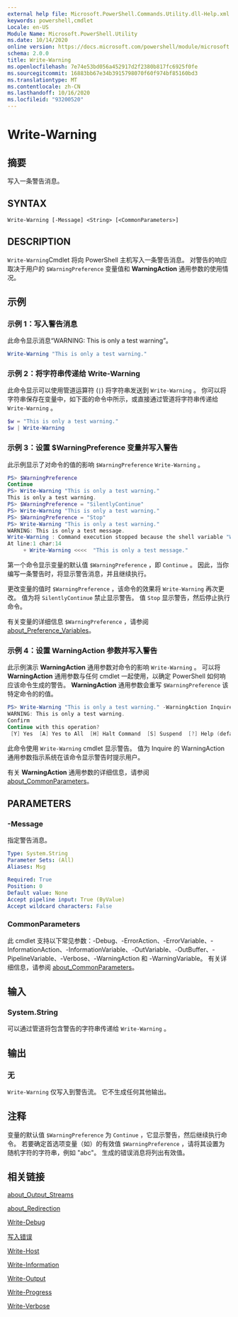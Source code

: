 ```yaml
---
external help file: Microsoft.PowerShell.Commands.Utility.dll-Help.xml
keywords: powershell,cmdlet
Locale: en-US
Module Name: Microsoft.PowerShell.Utility
ms.date: 10/14/2020
online version: https://docs.microsoft.com/powershell/module/microsoft.powershell.utility/write-warning?view=powershell-7.1&WT.mc_id=ps-gethelp
schema: 2.0.0
title: Write-Warning
ms.openlocfilehash: 7e74e53bd056a452917d2f2380b817fc6925f0fe
ms.sourcegitcommit: 16883bb67e34b3915798070f60f974bf85160bd3
ms.translationtype: MT
ms.contentlocale: zh-CN
ms.lasthandoff: 10/16/2020
ms.locfileid: "93200520"
---
```

# Write-Warning

## 摘要
写入一条警告消息。

## SYNTAX

```
Write-Warning [-Message] <String> [<CommonParameters>]
```

## DESCRIPTION

`Write-Warning`Cmdlet 将向 PowerShell 主机写入一条警告消息。 对警告的响应取决于用户的 `$WarningPreference` 变量值和 **WarningAction** 通用参数的使用情况。

## 示例

### 示例 1：写入警告消息

此命令显示消息“WARNING: This is only a test warning”。

```powershell
Write-Warning "This is only a test warning."
```

### 示例 2：将字符串传递给 Write-Warning

此命令显示可以使用管道运算符 (`|`) 将字符串发送到 `Write-Warning` 。
你可以将字符串保存在变量中，如下面的命令中所示，或直接通过管道将字符串传递给 `Write-Warning` 。

```powershell
$w = "This is only a test warning."
$w | Write-Warning
```

### 示例 3：设置 $WarningPreference 变量并写入警告

此示例显示了对命令的值的影响 `$WarningPreference` `Write-Warning` 。

```powershell
PS> $WarningPreference
Continue
PS> Write-Warning "This is only a test warning."
This is only a test warning.
PS> $WarningPreference = "SilentlyContinue"
PS> Write-Warning "This is only a test warning."
PS> $WarningPreference = "Stop"
PS> Write-Warning "This is only a test warning."
WARNING: This is only a test message.
Write-Warning : Command execution stopped because the shell variable "WarningPreference" is set to Stop.
At line:1 char:14
     + Write-Warning <<<<  "This is only a test message."
```

第一个命令显示变量的默认值 `$WarningPreference` ，即 `Continue` 。 因此，当你编写一条警告时，将显示警告消息，并且继续执行。

更改变量的值时 `$WarningPreference` ，该命令的效果将 `Write-Warning` 再次更改。 值为将 `SilentlyContinue` 禁止显示警告。 值 `Stop` 显示警告，然后停止执行命令。

有关变量的详细信息 `$WarningPreference` ，请参阅 [about_Preference_Variables](../Microsoft.Powershell.Core/About/about_Preference_Variables.md)。

### 示例 4：设置 WarningAction 参数并写入警告

此示例演示 **WarningAction** 通用参数对命令的影响 `Write-Warning` 。 可以将 **WarningAction** 通用参数与任何 cmdlet 一起使用，以确定 PowerShell 如何响应该命令生成的警告。 **WarningAction** 通用参数会重写 `$WarningPreference` 该特定命令的的值。

```powershell
PS> Write-Warning "This is only a test warning." -WarningAction Inquire
WARNING: This is only a test warning.
Confirm
Continue with this operation?
 [Y] Yes  [A] Yes to All  [H] Halt Command  [S] Suspend  [?] Help (default is "Y"):
```

此命令使用 `Write-Warning` cmdlet 显示警告。 值为 Inquire 的 WarningAction  通用参数指示系统在该命令显示警告时提示用户。

有关 **WarningAction** 通用参数的详细信息，请参阅 [about_CommonParameters](../Microsoft.Powershell.Core/About/about_CommonParameters.md)。

## PARAMETERS

### -Message
指定警告消息。

```yaml
Type: System.String
Parameter Sets: (All)
Aliases: Msg

Required: True
Position: 0
Default value: None
Accept pipeline input: True (ByValue)
Accept wildcard characters: False
```

### CommonParameters

此 cmdlet 支持以下常见参数：-Debug、-ErrorAction、-ErrorVariable、-InformationAction、-InformationVariable、-OutVariable、-OutBuffer、-PipelineVariable、-Verbose、-WarningAction 和 -WarningVariable。 有关详细信息，请参阅 [about_CommonParameters](https://go.microsoft.com/fwlink/?LinkID=113216)。

## 输入

### System.String

可以通过管道将包含警告的字符串传递给 `Write-Warning` 。

## 输出

### 无

`Write-Warning` 仅写入到警告流。 它不生成任何其他输出。

## 注释

变量的默认值 `$WarningPreference` 为 `Continue` ，它显示警告，然后继续执行命令。 若要确定首选项变量（如）的有效值 `$WarningPreference` ，请将其设置为随机字符的字符串，例如 "abc"。 生成的错误消息将列出有效值。

## 相关链接

[about_Output_Streams](../Microsoft.PowerShell.Core/About/about_Output_Streams.md)

[about_Redirection](../Microsoft.PowerShell.Core/About/about_Redirection.md)

[Write-Debug](Write-Debug.md)

[写入错误](Write-Error.md)

[Write-Host](Write-Host.md)

[Write-Information](Write-Information.md)

[Write-Output](Write-Output.md)

[Write-Progress](Write-Progress.md)

[Write-Verbose](Write-Verbose.md)
